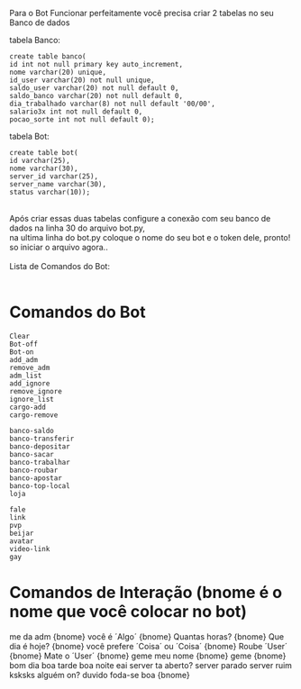 Para o Bot Funcionar perfeitamente você precisa criar 2 tabelas no seu Banco de dados

tabela Banco:

```
create table banco(
id int not null primary key auto_increment,
nome varchar(20) unique,
id_user varchar(20) not null unique,
saldo_user varchar(20) not null default 0,
saldo_banco varchar(20) not null default 0,
dia_trabalhado varchar(8) not null default '00/00',
salario3x int not null default 0,
pocao_sorte int not null default 0);
```

tabela Bot:

```
create table bot(
id varchar(25),
nome varchar(30),
server_id varchar(25),
server_name varchar(30),
status varchar(10));
```
</br>
Após criar essas duas tabelas configure a conexão com seu banco de dados na linha 30 do arquivo bot.py, </br>
na ultima linha do bot.py coloque o nome do seu bot e o token dele, pronto! so iniciar o arquivo agora..</br>
</br>
Lista de Comandos do Bot:</br>
</br>

# Comandos do Bot
```
Clear
Bot-off
Bot-on
add_adm
remove_adm
adm_list
add_ignore
remove_ignore
ignore_list
cargo-add
cargo-remove

banco-saldo
banco-transferir
banco-depositar 
banco-sacar
banco-trabalhar 
banco-roubar
banco-apostar
banco-top-local 
loja

fale
link
pvp
beijar
avatar
video-link
gay
```
# Comandos de Interação (bnome é o nome que você colocar no bot)

me da adm
{bnome} você é ´Algo´
{bnome} Quantas horas?
{bnome} Que dia é hoje?
{bnome} você prefere ´Coisa´ ou ´Coisa´
{bnome} Roube ´User´
{bnome} Mate o ´User´
{bnome} geme meu nome
{bnome} geme
{bnome}
bom dia
boa tarde
boa noite
eai
server ta aberto?
server parado
server ruim
ksksks
alguém on?
duvido
foda-se
boa {bnome}

